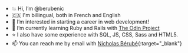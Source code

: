 - :boom: Hi, I’m @berubenic
- &#127464;&#127462; I'm billingual, both in French and English 
- 👀 I’m interested in starting a career in web development!
- 🌱 I’m currently learning Ruby and Rails with [The Odin Project](https://www.theodinproject.com)
- :star: I also have some experience with SQL, JS, CSS, Sass and HTML5.
- 📫 You can reach me by email with [Nicholas Bérubé](mailto:berubenic@gmail.com){:target="_blank"}
